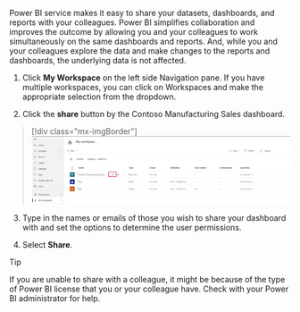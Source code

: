 Power BI service makes it easy to share your datasets, dashboards, and reports with your colleagues. Power BI simplifies collaboration and improves the outcome by allowing you and your colleagues to work simultaneously on the same dashboards and reports. And, while you and your colleagues explore the data and make changes to the reports and dashboards, the underlying data is not affected.

1. Click **My Workspace** on the left side Navigation pane. If you have multiple workspaces, you can click on Workspaces and make the appropriate selection from the dropdown.

2. Click the **share** button by the Contoso Manufacturing Sales dashboard.

>[!div class="mx-imgBorder"]
>[ ![My workspace dashboards](../media/share-my-workspace.png) ](../media/share-my-workspace.png#lightbox)

3. Type in the names or emails of those you wish to share your dashboard with and set the options to determine the user permissions.

4. Select **Share**.

> [!TIP]
> If you are unable to share with a colleague, it might be because of the type of Power BI license that you or your colleague have. Check with your Power BI administrator for help.